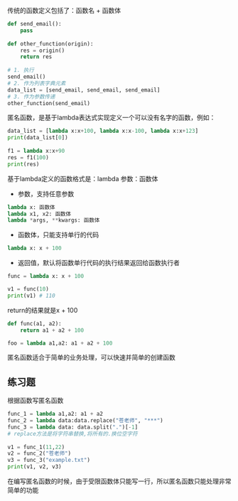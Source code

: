 传统的函数定义包括了：函数名 + 函数体

```python
def send_email():  
    pass  
  
def other_function(origin):  
    res = origin()  
    return res  
  
# 1. 执行  
send_email()  
# 2. 作为列表字典元素  
data_list = [send_email, send_email, send_email]  
# 3. 作为参数传递  
other_function(send_email)
```

匿名函数，是基于lambda表达式实现定义一个可以没有名字的函数，例如：
```python
data_list = [lambda x:x+100, lambda x:x-100, lambda x:x+123]  
print(data_list[0])  
  
f1 = lambda x:x+90  
res = f1(100)  
print(res)
```

基于lambda定义的函数格式是：lambda 参数：函数体
- 参数，支持任意参数
```python
lambda x: 函数体
lambda x1, x2: 函数体
lambda *args, **kwargs: 函数体
```

- 函数体，只能支持单行的代码
```python
lambda x: x + 100
```

- 返回值，默认将函数单行代码的执行结果返回给函数执行者
```python
func = lambda x: x + 100

v1 = func(10)
print(v1) # 110
```
return的结果就是x + 100

```python
def func(a1, a2):
	return a1 + a2 + 100

foo = lambda a1,a2: a1 + a2 + 100
```
匿名函数适合于简单的业务处理，可以快速并简单的创建函数


## 练习题

根据函数写匿名函数
```python
func_1 = lambda a1,a2: a1 + a2  
func_2 = lambda data:data.replace("苍老师", "***")  
func_3 = lambda data: data.split(".")[-1]  
# replace方法是将字符串替换,将所有的.换位空字符  
  
v1 = func_1(11,22)  
v2 = func_2("苍老师")  
v3 = func_3("example.txt")  
print(v1, v2, v3)
```
在编写匿名函数的时候，由于受限函数体只能写一行，所以匿名函数只能处理非常简单的功能


